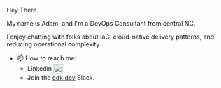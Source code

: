 Hey There.

My name is Adam, and I'm a DevOps Consultant from central NC.

I enjoy chatting with folks about IaC, cloud-native delivery patterns, and reducing operational complexity.

- 📫 How to reach me:
    - Linkedin [<img align="center" alt="Adam Bigelow | LinkedIn" width="22px" src="https://brandlogos.net/wp-content/uploads/2016/06/linkedin-logo-icon.svg" />][linkedin]
    - Join the [cdk.dev](https://cdk.dev) Slack.

[linkedin]:https://www.linkedin.com/in/adam-bigelow-b947a563/
